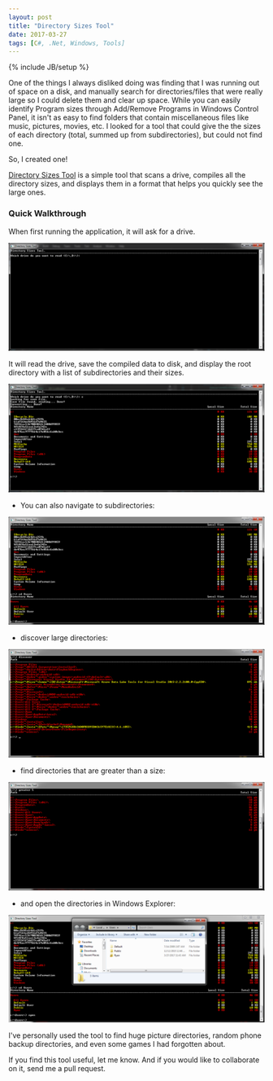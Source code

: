```yaml
---
layout: post
title: "Directory Sizes Tool"
date: 2017-03-27
tags: [C#, .Net, Windows, Tools]
---
```

{% include JB/setup %}

One of the things I always disliked doing was finding that I was running out of space on a disk, and manually search for directories/files that were really large so I could delete them and clear up space. While you can easily identify Program sizes through Add/Remove Programs in Windows Control Panel, it isn't as easy to find folders that contain miscellaneous files like music, pictures, movies, etc. I looked for a tool that could give the the sizes of each directory (total, summed up from subdirectories), but could not find one.

So, I created one!

[Directory Sizes Tool](https://github.com/r-abbott/DirectorySizesTool) is a simple tool that scans a drive, compiles all the directory sizes, and displays them in a format that helps you quickly see the large ones.

<h3>Quick Walkthrough</h3>

When first running the application, it will ask for a drive.

<img src="https://github.com/r-abbott/DirectorySizesTool/blob/master/screenshots/FirstOpen.png" title="first run view"/>

It will read the drive, save the compiled data to disk, and display the root directory with a list of subdirectories and their sizes.

<img src="https://github.com/r-abbott/DirectorySizesTool/blob/master/screenshots/InitialRead.png" title="root directory view"/>

- You can also navigate to subdirectories:

<img src="https://github.com/r-abbott/DirectorySizesTool/blob/master/screenshots/cd.png" title="cd example"/>

- discover large directories:
<img src="https://github.com/r-abbott/DirectorySizesTool/blob/master/screenshots/discover.png" title="discover example"/>

- find directories that are greater than a size:
<img src="https://github.com/r-abbott/DirectorySizesTool/blob/master/screenshots/greater.png" title="greater example"/>

- and open the directories in Windows Explorer:
<img src="https://github.com/r-abbott/DirectorySizesTool/blob/master/screenshots/open.png" title="open example"/>

I've personally used the tool to find huge picture directories, random phone backup directories, and even some games I had forgotten about.

If you find this tool useful, let me know. And if you would like to collaborate on it, send me a pull request.